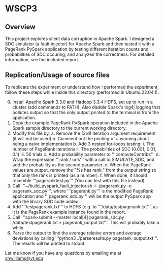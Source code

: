 # WSCP3

## Overview

This project explores silent data corruption in Apache Spark. I designed a SDC simulator (a fault injector) for Apache Spark and then tested it with a PageRank PySpark application by testing different iteration counts and probabilities of SDC occuring, and analyzed the correctness. For detailed information, see the included report. 

## Replication/Usage of source files

To replicate the experiment or understand how I performed the experiment, follow these steps while inside this directory (performed in Ubuntu 22.04.1). 

0. Install Apache Spark 3.3.0 and Hadoop 3.3.4 HDFS, set up to run in a cluster (add commands to PATH). Also disable Spark's log4j logging that pollutes output so that the only output printed to the terminal is from the application.
1. Copy the example PageRank PySpark operation included in the Apache Spark sample directory to the current working directory.
2. Modify this file by:
    a. Remove the (3rd) iteration argument requirement (it will not be used)
    b. Comment out the printing of a warning about being a naive implementation
    b. Add 3 nested for-loops testing:
        i.   The number of PageRank iterations
        ii.  The probabilities of SDC (0.001, 0.01, 0.1)
        iii. 50 trials
    c. Add a probability parameter to '''computeContribs'''
    d. Wrap the expression '''rank / urls''' with a call to SIMULATE_SDC, and add the probability as the second parameter.
    e. When the PageRank values are output, remove the "%s has rank:" from the output string so that only the rank is printed (as a number).
    f. When done, it should resemble '''pageranktest.py''' (You can test with this file instead).
3. Call '''~/build_pyspark_fault_injector.sh -i ./pagerank.py -o pagerank_sdc.py''', where '''pagerank.py''' is the modified PageRank application and '''pagerank_sdc.py''' will be the output PySpark app with the library SDC code added.
4. Add '''testpagerank.txt''' to HDFS (e.g. to '''/data/testpagerank.txt''', as it is the PageRank example instance found in the report.
5. Call '''spark-submit --master local[4] pagerank_sdc.py /data/testpagerank.txt > pagerank_output.txt'''. This will probably take a while
6. Parse the output to find the average relative errors and average deviations by calling '''python3 ./parseresults.py pagerank_output.txt'''. The results will be printed to stdout.

Let me know if you have any questions by emailing me at shwilliams@vt.edu
